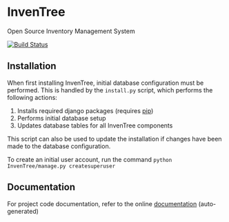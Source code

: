 # InvenTree
Open Source Inventory Management System

[![Build Status](https://travis-ci.org/inventree/InvenTree.svg?branch=master)](https://travis-ci.org/inventree/InvenTree)

## Installation
When first installing InvenTree, initial database configuration must be performed. This is handled by the `install.py` script, which performs the following actions:

1. Installs required django packages (requires [pip](https://pypi.python.org/pypi/pip))
1. Performs initial database setup
1. Updates database tables for all InvenTree components

This script can also be used to update the installation if changes have been made to the database configuration.

To create an initial user account, run the command `python InvenTree/manage.py createsuperuser`

## Documentation
For project code documentation, refer to the online [documentation](http://inventree.readthedocs.io/en/latest/) (auto-generated)
